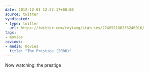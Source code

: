 ```yaml
---
date: 2012-12-01 12:27:17+00:00
source: twitter
syndicated:
- type: twitter
  url: https://twitter.com/roytang/statuses/274852166236246016/
tags:
- movies
reviews:
- media: movies
  title: "The Prestige (2006)"
---
```


Now watching: the prestige